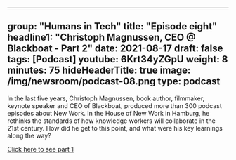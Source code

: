 
---
group: "Humans in Tech"
title: "Episode eight"
headline1: "Christoph Magnussen, CEO @ Blackboat - Part 2"
date: 2021-08-17
draft: false
tags: [Podcast]
youtube: 6Krt34yZGpU
weight: 8
minutes: 75
hideHeaderTitle: true
image: /img/newsroom/podcast-08.png
type: podcast
---

In the last five years, Christoph Magnussen, book author, filmmaker, keynote speaker and CEO of Blackboat, produced more than 300 podcast episodes about New Work. In the House of New Work in Hamburg, he rethinks the standards of how knowledge workers will collaborate in the 21st century. How did he get to this point, and what were his key learnings along the way?

[Click here to see part 1](https://www.youtube.com/watch?v=TVMaroRiYwk)
